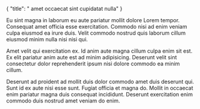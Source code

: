 {
  "title": " amet occaecat sint cupidatat nulla"
}

Eu sint magna in laborum eu aute pariatur mollit dolore Lorem tempor. Consequat amet officia esse exercitation. Commodo nisi ad enim veniam culpa eiusmod ea irure duis. Velit commodo nostrud quis laborum cillum eiusmod minim nulla nisi nisi qui.

Amet velit qui exercitation ex. Id anim aute magna cillum culpa enim sit est. Ex elit pariatur anim aute est ad minim adipisicing. Deserunt velit sint consectetur dolor reprehenderit ipsum nisi dolore commodo ea minim cillum.

Deserunt ad proident ad mollit duis dolor commodo amet duis deserunt qui. Sunt id ex aute nisi esse sunt. Fugiat officia et magna do. Mollit in occaecat enim pariatur magna duis consequat incididunt. Deserunt exercitation enim commodo duis nostrud amet veniam do enim.